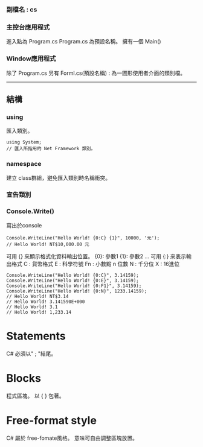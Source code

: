 ### 副檔名 : cs

### 主控台應用程式
進入點為 Program.cs
Program.cs 為預設名稱。
擁有一個 Main()

### Window應用程式
除了 Program.cs
另有 Forml.cs(預設名稱) : 為一圖形使用者介面的類別檔。

---

## 結構

### using
匯入類別。
```
using System;
// 匯入所指用的 Net Framework 類別。
```

### namespace
建立 class群組，避免匯入類別時名稱衝突。

### 宣告類別

### Console.Write()
寫出於console
```
Console.WriteLine("Hello World! {0:C} {1}", 10000, '元');
// Hello World! NT$10,000.00 元
```
可用 {} 來顯示格式化資料輸出位置。
{0}: 參數1
{1}: 參數2
...
可用 {:} 來表示輸出格式
C : 貨幣格式
E : 科學符號
Fn : 小數點 n 位數
N : 千分位
X : 16進位
```
Console.WriteLine("Hello World! {0:C}", 3.14159);
Console.WriteLine("Hello World! {0:E}", 3.14159);
Console.WriteLine("Hello World! {0:F1}", 3.14159);
Console.WriteLine("Hello World! {0:N}", 1233.14159);
// Hello World! NT$3.14
// Hello World! 3.141590E+000
// Hello World! 3.1
// Hello World! 1,233.14
```
# Statements
C# 必須以" ; "結尾。

# Blocks
程式區塊。
以 { } 包著。

# Free-format style
C# 屬於 free-fomate風格。
意味可自由調整區塊放置。
